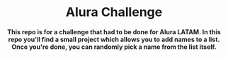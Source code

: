 <h1 align=center> Alura Challenge </h1>

<h4 align=center>
This repo is for a challenge that had to be done for Alura LATAM.
In this repo you'll find a small project which allows you to add names to a list.
Once you're done, you can randomly pick a name from the list itself.
</h4>

